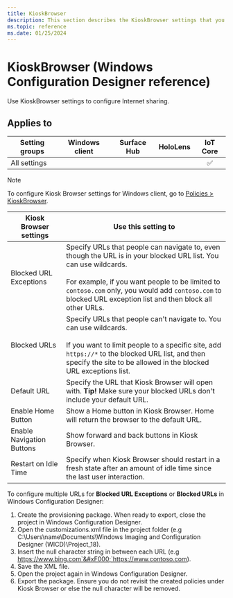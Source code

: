 ```yaml
---
title: KioskBrowser
description: This section describes the KioskBrowser settings that you can configure in provisioning packages for Windows 10 using Windows Configuration Designer.
ms.topic: reference
ms.date: 01/25/2024
---
```


# KioskBrowser (Windows Configuration Designer reference)

Use KioskBrowser settings to configure Internet sharing.

## Applies to

| Setting groups | Windows client | Surface Hub | HoloLens | IoT Core |
| --- | :---: | :---: | :---: | :---: |
| All settings |  |  |  | ✅ |

>[!NOTE]
>To configure Kiosk Browser settings for Windows client, go to [Policies > KioskBrowser](wcd-policies.md#kioskbrowser).

| Kiosk Browser settings | Use this setting to |
|--|--|
| Blocked URL Exceptions | Specify URLs that people can navigate to, even though the URL is in your blocked URL list. You can use wildcards. <br><br>For example, if you want people to be limited to `contoso.com` only, you would add `contoso.com` to blocked URL exception list and then block all other URLs. |
| Blocked URLs | Specify URLs that people can't navigate to. You can use wildcards. <br><br>If you want to limit people to a specific site, add `https://*` to the blocked URL list, and then specify the site to be allowed in the blocked URL exceptions list. |
| Default URL | Specify the URL that Kiosk Browser will open with. **Tip!** Make sure your blocked URLs don't include your default URL. |
| Enable Home Button | Show a Home button in Kiosk Browser. Home will return the browser to the default URL. |
| Enable Navigation Buttons | Show forward and back buttons in Kiosk Browser. |
| Restart on Idle Time | Specify when Kiosk Browser should restart in a fresh state after an amount of idle time since the last user interaction. |

To configure multiple URLs for **Blocked URL Exceptions** or **Blocked URLs** in Windows Configuration Designer:

1. Create the provisioning package. When ready to export, close the project in Windows Configuration Designer.
1. Open the customizations.xml file in the project folder (e.g C:\Users\name\Documents\Windows Imaging and Configuration Designer (WICD)\Project_18).
1. Insert the null character string in between each URL (e.g https://www.bing.com`&#xF000;`https://www.contoso.com).
1. Save the XML file.
1. Open the project again in Windows Configuration Designer.
1. Export the package. Ensure you do not revisit the created policies under Kiosk Browser or else the null character will be removed.
